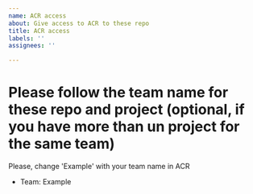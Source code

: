 ```yaml
---
name: ACR access
about: Give access to ACR to these repo
title: ACR access
labels: ''
assignees: ''

---
```


# Please follow the team name for these repo and project (optional, if you have more than un project for the same team)
Please, change 'Example' with your team name in ACR
- Team: Example
